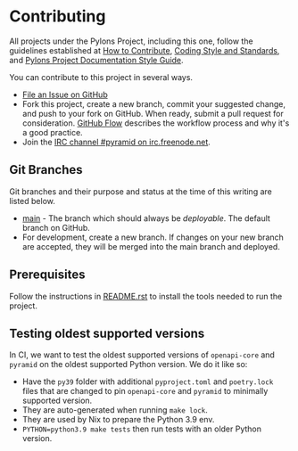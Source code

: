 # Contributing

All projects under the Pylons Project, including this one, follow the guidelines established at [How to Contribute](https://pylonsproject.org/community-how-to-contribute.html), [Coding Style and Standards](https://pylonsproject.org/community-coding-style-standards.html), and [Pylons Project Documentation Style Guide](https://docs.pylonsproject.org/projects/docs-style-guide/).

You can contribute to this project in several ways.

*   [File an Issue on GitHub](https://github.com/Pylons/pyramid_openapi3/issues)
*   Fork this project, create a new branch, commit your suggested change, and push to your fork on GitHub.
    When ready, submit a pull request for consideration.
    [GitHub Flow](https://guides.github.com/introduction/flow/index.html) describes the workflow process and why it's a good practice.
*   Join the [IRC channel #pyramid on irc.freenode.net](https://webchat.freenode.net/?channels=pyramid).

## Git Branches

Git branches and their purpose and status at the time of this writing are listed below.

*   [main](https://github.com/Pylons/pyramid_openapi3/) - The branch which should always be *deployable*. The default branch on GitHub.
*   For development, create a new branch. If changes on your new branch are accepted, they will be merged into the main branch and deployed.

## Prerequisites

Follow the instructions in [README.rst](https://github.com/Pylons/pyramid_openapi3/) to install the tools needed to run the project.

## Testing oldest supported versions

In CI, we want to test the oldest supported versions of `openapi-core` and `pyramid` on the oldest supported Python version. We do it like so:

* Have the `py39` folder with additional `pyproject.toml` and `poetry.lock` files
  that are changed to pin `openapi-core` and `pyramid` to minimally supported version.
* They are auto-generated when running `make lock`.
* They are used by Nix to prepare the Python 3.9 env.
* `PYTHON=python3.9 make tests` then run tests with an older Python version.
